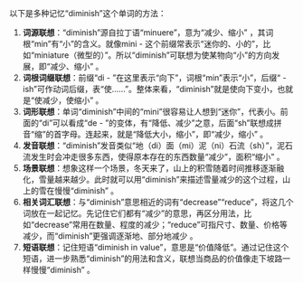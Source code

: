 以下是多种记忆“diminish”这个单词的方法：
1. **词源联想**：“diminish”源自拉丁语“minuere”，意为“减少、缩小” ，其词根“min”有“小”的含义。就像mini - 这个前缀常表示“迷你的、小的”，比如“miniature（微型的）”。所以“diminish”可联想为使某物向“小”的方向发展，即“减少、缩小” 。
2. **词根词缀联想**：前缀“di - ”在这里表示“向下”，词根“min”表示“小”，后缀“ - ish”可作动词后缀，表“使……”。整体来看，“diminish”就是使向下变小，也就是“使减少，使缩小” 。
3. **词形联想**：单词“diminish”中间的“mini”很容易让人想到“迷你”，代表小。前面的“di”可以看成“de - ”的变体，有“降低、减少”之意，后面“sh”联想成拼音“缩”的首字母。连起来，就是“降低大小，缩小”，即“减少，缩小” 。
4. **发音联想**：“diminish”发音类似“地（di）面（mi）泥（ni）石流（sh）”，泥石流发生时会冲走很多东西，使得原本存在的东西数量“减少”，面积“缩小” 。
5. **场景联想**：想象这样一个场景，冬天来了，山上的积雪随着时间推移逐渐融化，雪量越来越少。此时就可以用“diminish”来描述雪量减少的这个过程，山上的雪在慢慢“diminish” 。
6. **相关词汇联想**：与“diminish”意思相近的词有“decrease”“reduce”，将这几个词放在一起记忆。先记住它们都有“减少”的意思，再区分用法，比如“decrease”常用在数量、程度的减少；“reduce”可指尺寸、数量、价格等减少，而“diminish”更强调逐渐地、部分地减少 。
7. **短语联想**：记住短语“diminish in value”，意思是“价值降低”。通过记住这个短语，进一步熟悉“diminish”的用法和含义，联想当商品的价值像走下坡路一样慢慢“diminish” 。 
